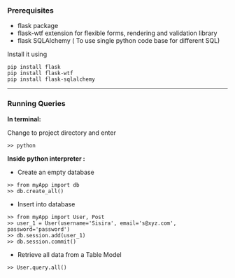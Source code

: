 ### Prerequisites

- flask package
- flask-wtf extension for flexible forms, rendering and validation library 
- flask SQLAlchemy ( To use single python code base for different SQL)

Install it using

```
pip install flask
pip install flask-wtf
pip install flask-sqlalchemy
```

-----
### Running Queries

**In terminal:**

Change to project directory and enter
```
>> python
```
**Inside python interpreter :**

- Create an empty database
```
>> from myApp import db
>> db.create_all()
```

- Insert into database
```
>> from myApp import User, Post
>> user_1 = User(username='Sisira', email='s@xyz.com', password='password')
>> db.session.add(user_1)
>> db.session.commit()
```

- Retrieve all data from a Table Model
```
>> User.query.all()
```





